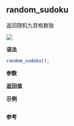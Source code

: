 ## random_sudoku

返回随机九宫格数独

![](https://img.shields.io/badge/-Array-blue)

**语法**

```js
random_sudoku();
```

**参数**

**返回值**

**示例**

```js

```

**参考**
